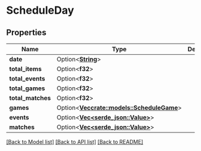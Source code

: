 # ScheduleDay

## Properties

Name | Type | Description | Notes
------------ | ------------- | ------------- | -------------
**date** | Option<[**String**](string.md)> |  | [optional]
**total_items** | Option<**f32**> |  | [optional]
**total_events** | Option<**f32**> |  | [optional]
**total_games** | Option<**f32**> |  | [optional]
**total_matches** | Option<**f32**> |  | [optional]
**games** | Option<[**Vec<crate::models::ScheduleGame>**](ScheduleGame.md)> |  | [optional]
**events** | Option<[**Vec<serde_json::Value>**](serde_json::Value.md)> |  | [optional]
**matches** | Option<[**Vec<serde_json::Value>**](serde_json::Value.md)> |  | [optional]

[[Back to Model list]](../README.md#documentation-for-models) [[Back to API list]](../README.md#documentation-for-api-endpoints) [[Back to README]](../README.md)



